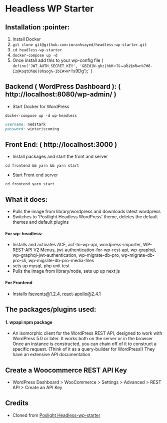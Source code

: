 # Headless WP Starter

## Installation :pointer:

1. Install Docker
2. `git clone git@github.com:imranhsayed/headless-wp-starter.git`
3. `cd headless-wp-starter`
4. `docker-compose up -d`
5. Once install add this to your wp-config file ( `define('JWT_AUTH_SECRET_KEY', '&BZd]N-ghz|hbH`=%~a5z(`mR=n%7#8-Iz@KoqtDhQ6(8h$og%-IbI#>N*T`s9Dg');` )

## Backend ( WordPress Dashboard ): ( http://localhost:8080/wp-admin/ )

* Start Docker for WordPress

`docker-compose up -d wp-headless`

```ruby
username: nedstark
password: winteriscoming 
```

## Front End: ( http://localhost:3000 )

* Install packages and start the front and server

`cd frontend && yarn && yarn start`

* Start Front end server

`cd frontend yarn start`

## What it does:
* Pulls the image from library/wordpress and downloads latest wordpress
* Switches to 'Postlight Headless WordPress’ theme, deletes the default themes and default plugins

#### For wp-headless:
* Installs and activates ACF, acf-to-wp-api, wordpress-importer, WP-REST-API V2 Menus, jwt-authentication-for-wp-rest-api, wp-graphql, wp-graphql-jwt-authentication, wp-migrate-db-pro, wp-migrate-db-pro-cli, wp-migrate-db-pro-media-files
* sets up mysql, php unit test
* Pulls the image from library/node,  sets up up next js

#### For Frontend
* Installs fsevents@1.2.4, react-apollo@2.4.1

## The packages/plugins used:
#### 1. wpapi npm package
 
* An isomorphic client for the WordPress REST API, designed to work with WordPress 5.0 or later. It     works both on the server or in the browser
Once an instance is constructed, you can chain off of it to construct a specific request. (Think of it as a query-builder for WordPress!)
They have an extensive API documentation

## Create a Woocommerce REST API Key

* WordPress Dashboard > WooCommerce > Settings > Advanced > REST API > Create an API Key

## Credits

* Cloned from [Poslight Headless-wp-starter](https://github.com/postlight/headless-wp-starter)

